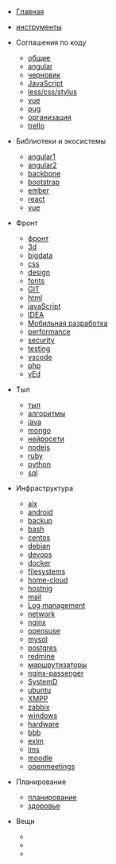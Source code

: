  * [Главная](/index.md)
 * [инструменты](/kb/инструменты/инструменты)
 * Соглашения по коду
	 * [общие](/kb/conventions/conventions.md)
	 * [angular](/kb/conventions/angular.md)
	 * [черновик](/kb/conventions/draft.md)
	 * [JavaScript](/kb/conventions/js.md)
	 * [less/css/stylus](/kb/conventions/less.md)
	 * [vue](/kb/conventions/vue.md)
	 * [pug](/kb/conventions/pug.md)
	 * [организация](/kb/conventions/организация.md)
	 * [trello](/kb/conventions/trello.md)
 * Библиотеки и экосистемы
	 * [angular1](/kb/frontend/framework/angular1.md)
	 * [angular2](/kb/frontend/framework/angular2.md)
	 * [backbone](/kb/frontend/framework/backbone.md)
	 * [bootstrap](/kb/frontend/framework/bootstrap.md)
	 * [ember](/kb/frontend/framework/ember.md)
	 * [react](/kb/frontend/framework/react.md)
	 * [vue](/kb/frontend/framework/vue.md)
 * Фронт
	 * [фронт](/kb/frontend/frontend.md)
	 * [3d](/kb/frontend/3d)
	 * [bigdata](/kb/frontend/bigdata.md)
	 * [css](/kb/frontend/css.md)
	 * [design](/kb/frontend/design.md)
	 * [fonts](/kb/frontend/fonts.md)
	 * [GIT](/kb/frontend/git.md)
	 * [html](/kb/frontend/html.md)
	 * [javaScript](/kb/frontend/javascript.md)
	 * [IDEA](/kb/frontend/idea/idea.md)
	 * [Мобильная разработка](/kb/frontend/mobile.md)
	 * [performance](/kb/frontend/performance.md)
	 * [security](/kb/frontend/security.md)
	 * [testing](/kb/frontend/testing.md)
	 * [vscode](/kb/frontend/vscode)
	 * [php](/kb/frontend/framework/php.md)
	 * [yEd](/kb/frontend/yed.md)
	 <!-- * [](/kb/frontend/) -->
 * Тыл
	 * [тыл](/kb/backend/backend.md)
	 * [алгоритмы](/kb/backend/алгоритмы.md)
	 * [java](/kb/backend/java.md)
	 * [mongo](/kb/backend/mongo.md) 
	 * [нейросети](/kb/backend/neural.md)
	 * [nodejs](/kb/backend/nodejs.md)
     * [ruby](/kb/backend/ruby.md)
	 * [python](/kb/backend/python.md)     
	 * [sql](/kb/backend/sql.md)
 * Инфраструктура
	 * [aix](/kb/admin/aix)
     * [android](/kb/admin/android)
	 * [backup](/kb/admin/backup.md)
	 * [bash](/kb/admin/bash.md)
	 * [centos](/kb/admin/centos.md)
	 * [debian](/kb/admin/debian)
     * [devops](/kb/admin/devops.md)
	 * [docker](/kb/admin/docker)
	 * [filesystems](/kb/admin/filesystems.md)
	 * [home-cloud](/kb/admin/home-cloud.md)
	 * [hostnig](/kb/admin/hosting)
	 * [mail](/kb/admin/mail.md)
	 * [Log management](/kb/admin/log-management.md)
	 * [network](/kb/admin/network.md)
	 * [nginx](/kb/admin/nginx.md)
	 * [opensuse](/kb/admin/opensuse.md)
	 * [mysql](/kb/admin/mysql.md)
	 * [postgres](/kb/admin/postgres.md)
	 * [redmine](/kb/admin/redmine.md)
	 * [маршрутизаторы](/kb/admin/router.md)	 
	 * [nginx-passenger](/kb/admin/nginx-passenger.md)
	 <!-- * [security](/kb/admin/security) -->
	 * [SystemD](/kb/admin/systemd.md)
	 * [ubuntu](/kb/admin/ubuntu)
	 * [XMPP](/kb/admin/xmpp.md)
	 * [zabbix](/kb/admin/zabbix.md)
	 <!-- * [](/kb/admin/) -->
	 * [windows](/kb/admin/windows.md)
	 * [hardware](/kb/admin/hardware.md)
	 * [bbb](/kb/admin/bbb.md)
	 * [exim](/kb/admin/exim.md)
	 * [lms](/kb/admin/lms.md)
	 * [moodle](/kb/admin/moodle.md)
	 * [openmeetings](/kb/admin/openmeetings.md)
	 
 * Планирование
 	 * [планирование](/kb/планирование/планирование.md)
	 * [здоровье](/kb/здоровье/здоровье)
 * Вещи
	 * [](/kb/вещи/химия)
	 * [](/kb/вещи/часы)
	 * [](/kb/вещи/велосипед)
	 <!-- * [](/kb/вещи/) -->

